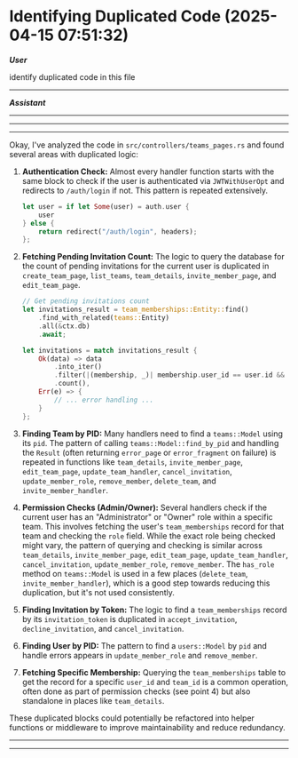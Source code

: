 <!-- Generated by SpecStory -->

# Identifying Duplicated Code (2025-04-15 07:51:32)

_**User**_

identify duplicated code in this file

---

_**Assistant**_



---




---



---

Okay, I've analyzed the code in `src/controllers/teams_pages.rs` and found several areas with duplicated logic:

1.  **Authentication Check:** Almost every handler function starts with the same block to check if the user is authenticated via `JWTWithUserOpt` and redirects to `/auth/login` if not. This pattern is repeated extensively.
    ```rust
    let user = if let Some(user) = auth.user {
        user
    } else {
        return redirect("/auth/login", headers);
    };
    ```

2.  **Fetching Pending Invitation Count:** The logic to query the database for the count of pending invitations for the current user is duplicated in `create_team_page`, `list_teams`, `team_details`, `invite_member_page`, and `edit_team_page`.
    ```rust
    // Get pending invitations count
    let invitations_result = team_memberships::Entity::find()
        .find_with_related(teams::Entity)
        .all(&ctx.db)
        .await;

    let invitations = match invitations_result {
        Ok(data) => data
            .into_iter()
            .filter(|(membership, _)| membership.user_id == user.id && membership.pending)
            .count(),
        Err(e) => {
            // ... error handling ...
        }
    };
    ```

3.  **Finding Team by PID:** Many handlers need to find a `teams::Model` using its `pid`. The pattern of calling `teams::Model::find_by_pid` and handling the `Result` (often returning `error_page` or `error_fragment` on failure) is repeated in functions like `team_details`, `invite_member_page`, `edit_team_page`, `update_team_handler`, `cancel_invitation`, `update_member_role`, `remove_member`, `delete_team`, and `invite_member_handler`.

4.  **Permission Checks (Admin/Owner):** Several handlers check if the current user has an "Administrator" or "Owner" role within a specific team. This involves fetching the user's `team_memberships` record for that team and checking the `role` field. While the exact role being checked might vary, the pattern of querying and checking is similar across `team_details`, `invite_member_page`, `edit_team_page`, `update_team_handler`, `cancel_invitation`, `update_member_role`, `remove_member`. The `has_role` method on `teams::Model` is used in a few places (`delete_team`, `invite_member_handler`), which is a good step towards reducing this duplication, but it's not used consistently.

5.  **Finding Invitation by Token:** The logic to find a `team_memberships` record by its `invitation_token` is duplicated in `accept_invitation`, `decline_invitation`, and `cancel_invitation`.

6.  **Finding User by PID:** The pattern to find a `users::Model` by `pid` and handle errors appears in `update_member_role` and `remove_member`.

7.  **Fetching Specific Membership:** Querying the `team_memberships` table to get the record for a specific `user_id` and `team_id` is a common operation, often done as part of permission checks (see point 4) but also standalone in places like `team_details`.

These duplicated blocks could potentially be refactored into helper functions or middleware to improve maintainability and reduce redundancy.

---



---

